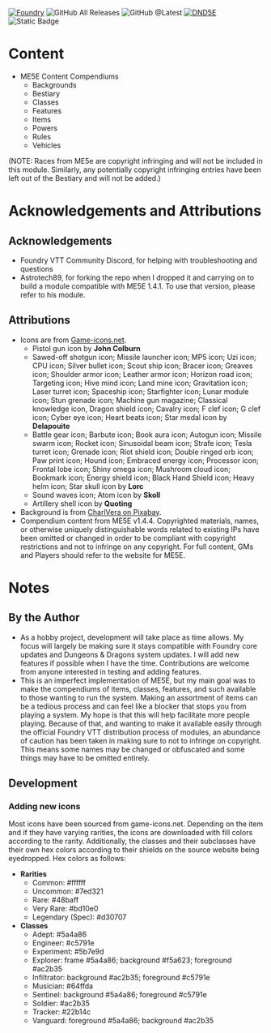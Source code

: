 [![Foundry](https://img.shields.io/badge/Foundry%40CompatibleCore-v12-brightgreen)](https://foundryvtt.com/)
![GitHub All Releases](https://img.shields.io/github/downloads/sparkcity/fvtt-me5e/total)
![GitHub @Latest](https://img.shields.io/github/downloads/sparkcity/fvtt-me5e/latest/total)
[![DND5E](https://img.shields.io/badge/DnD5E-3.3.1-red)](https://gitlab.com/foundrynet/dnd5e)
![Static Badge](https://img.shields.io/badge/ME5E-1.4.4-blue)

# Content

- ME5E Content Compendiums
  - Backgrounds
  - Bestiary
  - Classes
  - Features
  - Items
  - Powers
  - Rules
  - Vehicles

(NOTE: Races from ME5e are copyright infringing and will not be included in this module. Similarly, any potentially copyright infringing entries have been left out of the Bestiary and will not be added.)

# Acknowledgements and Attributions

## Acknowledgements

- Foundry VTT Community Discord, for helping with troubleshooting and questions
- Astrotech89, for forking the repo when I dropped it and carrying on to build a module compatible with ME5E 1.4.1. To use that version, please refer to his module.

## Attributions

- Icons are from [Game-icons.net](https://game-icons.net/).
  - Pistol gun icon by **John Colburn**
  - Sawed-off shotgun icon; Missile launcher icon; MP5 icon; Uzi icon; CPU icon; Silver bullet icon; Scout ship icon; Bracer icon; Greaves icon; Shoulder armor icon; Leather armor icon; Horizon road icon; Targeting icon; Hive mind icon; Land mine icon; Gravitation icon; Laser turret icon; Spaceship icon; Starfighter icon; Lunar module icon; Stun grenade icon; Machine gun magazine; Classical knowledge icon, Dragon shield icon; Cavalry icon; F clef icon; G clef icon; Cyber eye icon; Heart beats icon; Star medal icon by **Delapouite**
  - Battle gear icon; Barbute icon; Book aura icon; Autogun icon; Missile swarm icon; Rocket icon; Sinusoidal beam icon; Strafe icon; Tesla turret icon; Grenade icon; Riot shield icon; Double ringed orb icon; Paw print icon; Hound icon; Embraced energy icon; Processor icon; Frontal lobe icon; Shiny omega icon; Mushroom cloud icon; Bookmark icon; Energy shield icon; Black Hand Shield icon; Heavy helm icon; Star skull icon by **Lorc**
  - Sound waves icon; Atom icon by **Skoll**
  - Artillery shell icon by **Quoting**
- Background is from [CharlVera on Pixabay](https://pixabay.com/illustrations/space-earth-gala-planet-universe-4634011/).
- Compendium content from ME5E v1.4.4. Copyrighted materials, names, or otherwise uniquely distinguishable words related to existing IPs have been omitted or changed in order to be compliant with copyright restrictions and not to infringe on any copyright. For full content, GMs and Players should refer to the website for ME5E.

# Notes

## By the Author

- As a hobby project, development will take place as time allows. My focus will largely be making sure it stays compatible with Foundry core updates and Dungeons & Dragons system updates. I will add new features if possible when I have the time. Contributions are welcome from anyone interested in testing and adding features.
- This is an imperfect implementation of ME5E, but my main goal was to make the compendiums of items, classes, features, and such available to those wanting to run the system. Making an assortment of items can be a tedious process and can feel like a blocker that stops you from playing a system. My hope is that this will help facilitate more people playing. Because of that, and wanting to make it available easily through the official Foundry VTT distribution process of modules, an abundance of caution has been taken in making sure to not to infringe on copyright. This means some names may be changed or obfuscated and some things may have to be omitted entirely.

## Development

### Adding new icons

Most icons have been sourced from game-icons.net. Depending on the item and if they have varying rarities, the icons are downloaded with fill colors according to the rarity. Additionally, the classes and their subclasses have their own hex colors according to their shields on the source website being eyedropped. Hex colors as follows:

- **Rarities**
  - Common: #ffffff
  - Uncommon: #7ed321
  - Rare: #48baff
  - Very Rare: #bd10e0
  - Legendary (Spec): #d30707
- **Classes**
  - Adept: #5a4a86
  - Engineer: #c5791e
  - Experiment: #5b7e9d
  - Explorer: frame #5a4a86; background #f5a623; foreground #ac2b35
  - Infiltrator: background #ac2b35; foreground #c5791e
  - Musician: #64ffda
  - Sentinel: background #5a4a86; foreground #c5791e
  - Soldier: #ac2b35
  - Tracker: #22b14c
  - Vanguard: foreground #5a4a86; background #ac2b35
